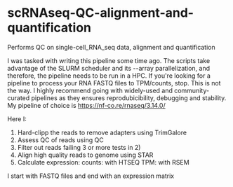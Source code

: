# scRNAseq-QC-alignment-and-quantification
Performs QC on single-cell_RNA_seq data, alignment and quantification

I was tasked with writing this pipeline some time ago. The scripts take advantage of the SLURM scheduler and its --array parallelization, and therefore, the pipeline needs to be run in a HPC.
If you're looking for a pipeline to process your RNA FASTQ files to TPM/counts, stop. This is not the way. I highly recommend going with widely-used and community-curated pipelines as they ensures reprodubicibility, debugging and stability. My pipeline of choice is https://nf-co.re/rnaseq/3.14.0/

Here I:
1) Hard-clipp the reads to remove adapters using TrimGalore
2) Assess QC of reads using QC
3) Filter out reads failing 3 or more tests in 2)
4) Align high quality reads to genome using STAR
5) Calculate expression:
   counts: with HTSEQ
   TPM: with RSEM

I start with FASTQ files and end with an expression matrix


